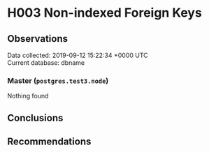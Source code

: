 # H003 Non-indexed Foreign Keys #

## Observations ##
Data collected: 2019-09-12 15:22:34 +0000 UTC  
Current database: dbname  


### Master (`postgres.test3.node`) ###



Nothing found



## Conclusions ##


## Recommendations ##

